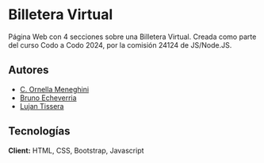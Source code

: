 # Billetera Virtual

Página Web con 4 secciones sobre una Billetera Virtual. Creada como parte del curso Codo a Codo 2024, por la comisión 24124 de JS/Node.JS.


## Autores

- [C. Ornella Meneghini](https://github.com/MeneghiniOrnella/)
- [Bruno Echeverria](https://github.com/Brunoecheverria/)
- [Lujan Tissera](https://github.com/lujantissera/)


## Tecnologías

**Client:** HTML, CSS, Bootstrap, Javascript

